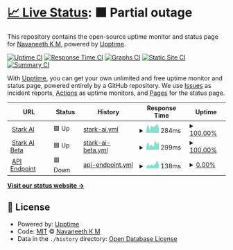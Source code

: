 # [📈 Live Status](https://navaneethkm004.github.io/uptime): <!--live status--> **🟧 Partial outage**

This repository contains the open-source uptime monitor and status page for [Navaneeth K M](https://navaneethkm004.github.io/uptime), powered by [Upptime](https://github.com/upptime/upptime).

[![Uptime CI](https://github.com/navaneethkm004/uptime/workflows/Uptime%20CI/badge.svg)](https://github.com/navaneethkm004/uptime/actions?query=workflow%3A%22Uptime+CI%22)
[![Response Time CI](https://github.com/navaneethkm004/uptime/workflows/Response%20Time%20CI/badge.svg)](https://github.com/navaneethkm004/uptime/actions?query=workflow%3A%22Response+Time+CI%22)
[![Graphs CI](https://github.com/navaneethkm004/uptime/workflows/Graphs%20CI/badge.svg)](https://github.com/navaneethkm004/uptime/actions?query=workflow%3A%22Graphs+CI%22)
[![Static Site CI](https://github.com/navaneethkm004/uptime/workflows/Static%20Site%20CI/badge.svg)](https://github.com/navaneethkm004/uptime/actions?query=workflow%3A%22Static+Site+CI%22)
[![Summary CI](https://github.com/navaneethkm004/uptime/workflows/Summary%20CI/badge.svg)](https://github.com/navaneethkm004/uptime/actions?query=workflow%3A%22Summary+CI%22)

With [Upptime](https://upptime.js.org), you can get your own unlimited and free uptime monitor and status page, powered entirely by a GitHub repository. We use [Issues](https://github.com/navaneethkm004/uptime/issues) as incident reports, [Actions](https://github.com/navaneethkm004/uptime/actions) as uptime monitors, and [Pages](https://navaneethkm004.github.io/uptime) for the status page.

<!--start: status pages-->
<!-- This summary is generated by Upptime (https://github.com/upptime/upptime) -->
<!-- Do not edit this manually, your changes will be overwritten -->
<!-- prettier-ignore -->
| URL | Status | History | Response Time | Uptime |
| --- | ------ | ------- | ------------- | ------ |
| <img alt="" src="https://icons.duckduckgo.com/ip3/starkai.live.ico" height="13"> [Stark AI](https://starkai.live) | 🟩 Up | [stark-ai.yml](https://github.com/starkaistatus/Uptime/commits/HEAD/history/stark-ai.yml) | <details><summary><img alt="Response time graph" src="./graphs/stark-ai/response-time-week.png" height="20"> 284ms</summary><br><a href="https://status.starkai.live/history/stark-ai"><img alt="Response time 655" src="https://img.shields.io/endpoint?url=https%3A%2F%2Fraw.githubusercontent.com%2Fstarkaistatus%2FUptime%2FHEAD%2Fapi%2Fstark-ai%2Fresponse-time.json"></a><br><a href="https://status.starkai.live/history/stark-ai"><img alt="24-hour response time 190" src="https://img.shields.io/endpoint?url=https%3A%2F%2Fraw.githubusercontent.com%2Fstarkaistatus%2FUptime%2FHEAD%2Fapi%2Fstark-ai%2Fresponse-time-day.json"></a><br><a href="https://status.starkai.live/history/stark-ai"><img alt="7-day response time 284" src="https://img.shields.io/endpoint?url=https%3A%2F%2Fraw.githubusercontent.com%2Fstarkaistatus%2FUptime%2FHEAD%2Fapi%2Fstark-ai%2Fresponse-time-week.json"></a><br><a href="https://status.starkai.live/history/stark-ai"><img alt="30-day response time 283" src="https://img.shields.io/endpoint?url=https%3A%2F%2Fraw.githubusercontent.com%2Fstarkaistatus%2FUptime%2FHEAD%2Fapi%2Fstark-ai%2Fresponse-time-month.json"></a><br><a href="https://status.starkai.live/history/stark-ai"><img alt="1-year response time 655" src="https://img.shields.io/endpoint?url=https%3A%2F%2Fraw.githubusercontent.com%2Fstarkaistatus%2FUptime%2FHEAD%2Fapi%2Fstark-ai%2Fresponse-time-year.json"></a></details> | <details><summary><a href="https://status.starkai.live/history/stark-ai">100.00%</a></summary><a href="https://status.starkai.live/history/stark-ai"><img alt="All-time uptime 99.74%" src="https://img.shields.io/endpoint?url=https%3A%2F%2Fraw.githubusercontent.com%2Fstarkaistatus%2FUptime%2FHEAD%2Fapi%2Fstark-ai%2Fuptime.json"></a><br><a href="https://status.starkai.live/history/stark-ai"><img alt="24-hour uptime 100.00%" src="https://img.shields.io/endpoint?url=https%3A%2F%2Fraw.githubusercontent.com%2Fstarkaistatus%2FUptime%2FHEAD%2Fapi%2Fstark-ai%2Fuptime-day.json"></a><br><a href="https://status.starkai.live/history/stark-ai"><img alt="7-day uptime 100.00%" src="https://img.shields.io/endpoint?url=https%3A%2F%2Fraw.githubusercontent.com%2Fstarkaistatus%2FUptime%2FHEAD%2Fapi%2Fstark-ai%2Fuptime-week.json"></a><br><a href="https://status.starkai.live/history/stark-ai"><img alt="30-day uptime 99.79%" src="https://img.shields.io/endpoint?url=https%3A%2F%2Fraw.githubusercontent.com%2Fstarkaistatus%2FUptime%2FHEAD%2Fapi%2Fstark-ai%2Fuptime-month.json"></a><br><a href="https://status.starkai.live/history/stark-ai"><img alt="1-year uptime 99.74%" src="https://img.shields.io/endpoint?url=https%3A%2F%2Fraw.githubusercontent.com%2Fstarkaistatus%2FUptime%2FHEAD%2Fapi%2Fstark-ai%2Fuptime-year.json"></a></details>
| <img alt="" src="https://icons.duckduckgo.com/ip3/beta.starkai.live.ico" height="13"> [Stark AI Beta](https://beta.starkai.live) | 🟩 Up | [stark-ai-beta.yml](https://github.com/starkaistatus/Uptime/commits/HEAD/history/stark-ai-beta.yml) | <details><summary><img alt="Response time graph" src="./graphs/stark-ai-beta/response-time-week.png" height="20"> 299ms</summary><br><a href="https://status.starkai.live/history/stark-ai-beta"><img alt="Response time 775" src="https://img.shields.io/endpoint?url=https%3A%2F%2Fraw.githubusercontent.com%2Fstarkaistatus%2FUptime%2FHEAD%2Fapi%2Fstark-ai-beta%2Fresponse-time.json"></a><br><a href="https://status.starkai.live/history/stark-ai-beta"><img alt="24-hour response time 403" src="https://img.shields.io/endpoint?url=https%3A%2F%2Fraw.githubusercontent.com%2Fstarkaistatus%2FUptime%2FHEAD%2Fapi%2Fstark-ai-beta%2Fresponse-time-day.json"></a><br><a href="https://status.starkai.live/history/stark-ai-beta"><img alt="7-day response time 299" src="https://img.shields.io/endpoint?url=https%3A%2F%2Fraw.githubusercontent.com%2Fstarkaistatus%2FUptime%2FHEAD%2Fapi%2Fstark-ai-beta%2Fresponse-time-week.json"></a><br><a href="https://status.starkai.live/history/stark-ai-beta"><img alt="30-day response time 328" src="https://img.shields.io/endpoint?url=https%3A%2F%2Fraw.githubusercontent.com%2Fstarkaistatus%2FUptime%2FHEAD%2Fapi%2Fstark-ai-beta%2Fresponse-time-month.json"></a><br><a href="https://status.starkai.live/history/stark-ai-beta"><img alt="1-year response time 775" src="https://img.shields.io/endpoint?url=https%3A%2F%2Fraw.githubusercontent.com%2Fstarkaistatus%2FUptime%2FHEAD%2Fapi%2Fstark-ai-beta%2Fresponse-time-year.json"></a></details> | <details><summary><a href="https://status.starkai.live/history/stark-ai-beta">100.00%</a></summary><a href="https://status.starkai.live/history/stark-ai-beta"><img alt="All-time uptime 99.75%" src="https://img.shields.io/endpoint?url=https%3A%2F%2Fraw.githubusercontent.com%2Fstarkaistatus%2FUptime%2FHEAD%2Fapi%2Fstark-ai-beta%2Fuptime.json"></a><br><a href="https://status.starkai.live/history/stark-ai-beta"><img alt="24-hour uptime 100.00%" src="https://img.shields.io/endpoint?url=https%3A%2F%2Fraw.githubusercontent.com%2Fstarkaistatus%2FUptime%2FHEAD%2Fapi%2Fstark-ai-beta%2Fuptime-day.json"></a><br><a href="https://status.starkai.live/history/stark-ai-beta"><img alt="7-day uptime 100.00%" src="https://img.shields.io/endpoint?url=https%3A%2F%2Fraw.githubusercontent.com%2Fstarkaistatus%2FUptime%2FHEAD%2Fapi%2Fstark-ai-beta%2Fuptime-week.json"></a><br><a href="https://status.starkai.live/history/stark-ai-beta"><img alt="30-day uptime 99.79%" src="https://img.shields.io/endpoint?url=https%3A%2F%2Fraw.githubusercontent.com%2Fstarkaistatus%2FUptime%2FHEAD%2Fapi%2Fstark-ai-beta%2Fuptime-month.json"></a><br><a href="https://status.starkai.live/history/stark-ai-beta"><img alt="1-year uptime 99.75%" src="https://img.shields.io/endpoint?url=https%3A%2F%2Fraw.githubusercontent.com%2Fstarkaistatus%2FUptime%2FHEAD%2Fapi%2Fstark-ai-beta%2Fuptime-year.json"></a></details>
| <img alt="" src="https://icons.duckduckgo.com/ip3/starkai.live.ico" height="13"> [API Endpoint](https://starkai.live/sydeny/chat/message/hi) | 🟥 Down | [api-endpoint.yml](https://github.com/starkaistatus/Uptime/commits/HEAD/history/api-endpoint.yml) | <details><summary><img alt="Response time graph" src="./graphs/api-endpoint/response-time-week.png" height="20"> 138ms</summary><br><a href="https://status.starkai.live/history/api-endpoint"><img alt="Response time 983" src="https://img.shields.io/endpoint?url=https%3A%2F%2Fraw.githubusercontent.com%2Fstarkaistatus%2FUptime%2FHEAD%2Fapi%2Fapi-endpoint%2Fresponse-time.json"></a><br><a href="https://status.starkai.live/history/api-endpoint"><img alt="24-hour response time 132" src="https://img.shields.io/endpoint?url=https%3A%2F%2Fraw.githubusercontent.com%2Fstarkaistatus%2FUptime%2FHEAD%2Fapi%2Fapi-endpoint%2Fresponse-time-day.json"></a><br><a href="https://status.starkai.live/history/api-endpoint"><img alt="7-day response time 138" src="https://img.shields.io/endpoint?url=https%3A%2F%2Fraw.githubusercontent.com%2Fstarkaistatus%2FUptime%2FHEAD%2Fapi%2Fapi-endpoint%2Fresponse-time-week.json"></a><br><a href="https://status.starkai.live/history/api-endpoint"><img alt="30-day response time 148" src="https://img.shields.io/endpoint?url=https%3A%2F%2Fraw.githubusercontent.com%2Fstarkaistatus%2FUptime%2FHEAD%2Fapi%2Fapi-endpoint%2Fresponse-time-month.json"></a><br><a href="https://status.starkai.live/history/api-endpoint"><img alt="1-year response time 983" src="https://img.shields.io/endpoint?url=https%3A%2F%2Fraw.githubusercontent.com%2Fstarkaistatus%2FUptime%2FHEAD%2Fapi%2Fapi-endpoint%2Fresponse-time-year.json"></a></details> | <details><summary><a href="https://status.starkai.live/history/api-endpoint">0.00%</a></summary><a href="https://status.starkai.live/history/api-endpoint"><img alt="All-time uptime 56.02%" src="https://img.shields.io/endpoint?url=https%3A%2F%2Fraw.githubusercontent.com%2Fstarkaistatus%2FUptime%2FHEAD%2Fapi%2Fapi-endpoint%2Fuptime.json"></a><br><a href="https://status.starkai.live/history/api-endpoint"><img alt="24-hour uptime 0.00%" src="https://img.shields.io/endpoint?url=https%3A%2F%2Fraw.githubusercontent.com%2Fstarkaistatus%2FUptime%2FHEAD%2Fapi%2Fapi-endpoint%2Fuptime-day.json"></a><br><a href="https://status.starkai.live/history/api-endpoint"><img alt="7-day uptime 0.00%" src="https://img.shields.io/endpoint?url=https%3A%2F%2Fraw.githubusercontent.com%2Fstarkaistatus%2FUptime%2FHEAD%2Fapi%2Fapi-endpoint%2Fuptime-week.json"></a><br><a href="https://status.starkai.live/history/api-endpoint"><img alt="30-day uptime 0.00%" src="https://img.shields.io/endpoint?url=https%3A%2F%2Fraw.githubusercontent.com%2Fstarkaistatus%2FUptime%2FHEAD%2Fapi%2Fapi-endpoint%2Fuptime-month.json"></a><br><a href="https://status.starkai.live/history/api-endpoint"><img alt="1-year uptime 56.02%" src="https://img.shields.io/endpoint?url=https%3A%2F%2Fraw.githubusercontent.com%2Fstarkaistatus%2FUptime%2FHEAD%2Fapi%2Fapi-endpoint%2Fuptime-year.json"></a></details>

<!--end: status pages-->

[**Visit our status website →**](https://navaneethkm004.github.io/uptime)

## 📄 License

- Powered by: [Upptime](https://github.com/upptime/upptime)
- Code: [MIT](./LICENSE) © [Navaneeth K M](https://navaneethkm004.github.io/uptime)
- Data in the `./history` directory: [Open Database License](https://opendatacommons.org/licenses/odbl/1-0/)
